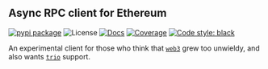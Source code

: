 Async RPC client for Ethereum
-----------------------------

[![pypi package][pypi-image]][pypi-link] ![License][pypi-license-image] [![Docs][rtd-image]][rtd-link] [![Coverage][cov-image]][cov-link] [![Code style: black][black-image]][black-link]

An experimental client for those who think that [`web3`](https://github.com/ethereum/web3.py) grew too unwieldy, and also wants [`trio`](https://github.com/python-trio/trio) support.

[pypi-image]: https://img.shields.io/pypi/v/pons
[pypi-link]: https://pypi.org/project/pons/
[pypi-license-image]: https://img.shields.io/pypi/l/pons
[rtd-image]: https://readthedocs.org/projects/pons/badge/?version=latest
[rtd-link]: https://pons.readthedocs.io/en/latest/
[cov-image]: https://codecov.io/gh/fjarri/pons/branch/master/graph/badge.svg?token=RZP1LK1HB2
[cov-link]: https://codecov.io/gh/fjarri/pons
[black-image]: https://img.shields.io/badge/code%20style-black-000000.svg
[black-link]: https://github.com/psf/black
